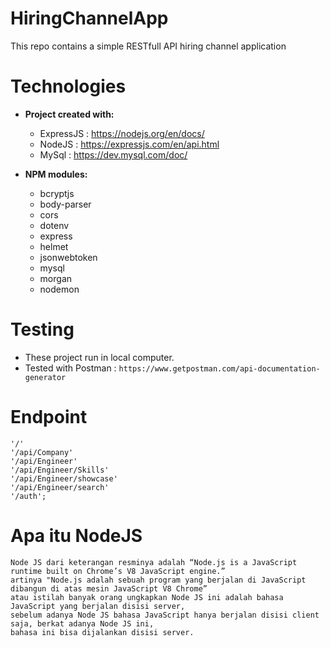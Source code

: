 # HiringChannelApp
This repo contains a simple RESTfull API hiring channel application
# Technologies

* **Project created with:**
	* ExpressJS : https://nodejs.org/en/docs/
	* NodeJS : https://expressjs.com/en/api.html
  * MySql : https://dev.mysql.com/doc/

* **NPM modules:**
	* bcryptjs
	* body-parser
	* cors
	* dotenv
	* express
	* helmet
	* jsonwebtoken
	* mysql
	* morgan
	* nodemon

# Testing
 - These project run in local computer. 
 - Tested with Postman : `https://www.getpostman.com/api-documentation-generator`
 # Endpoint
 ```
 '/'
 '/api/Company'
 '/api/Engineer'
 '/api/Engineer/Skills'
 '/api/Engineer/showcase'
 '/api/Engineer/search'
 '/auth';
 ```
 
 # Apa itu NodeJS
 ```
Node JS dari keterangan resminya adalah “Node.js is a JavaScript runtime built on Chrome’s V8 JavaScript engine.” 
artinya "Node.js adalah sebuah program yang berjalan di JavaScript dibangun di atas mesin JavaScript V8 Chrome”
atau istilah banyak orang ungkapkan Node JS ini adalah bahasa JavaScript yang berjalan disisi server, 
sebelum adanya Node JS bahasa JavaScript hanya berjalan disisi client saja, berkat adanya Node JS ini, 
bahasa ini bisa dijalankan disisi server.
 ```
